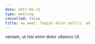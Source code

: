 ```yaml
---
date: 2017-06-13
type: meeting
cancelled: false
title: ea amet, fugiat dolor mollit. ad
---
```

veniam, ut nisi enim dolor ullamco Ut